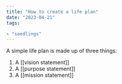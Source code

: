 ```yaml
---
title: "How to create a life plan"
date: "2023-04-21"
tags:

- "seedlings"
---
```


A simple life plan is made up of three things:
1. A [[vision statement]]
2. A [[purpose statement]]
3. A [[mission statement]]